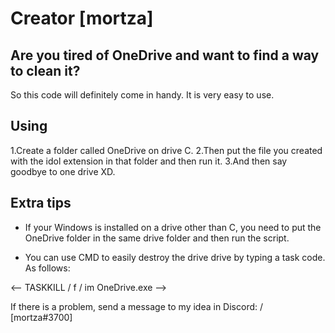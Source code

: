 # Creator [mortza]

## Are you tired of OneDrive and want to find a way to clean it?

So this code will definitely come in handy.
It is very easy to use.

## Using

1.Create a folder called OneDrive on drive C.
2.Then put the file you created with the idol extension in that folder and then run it.
3.And then say goodbye to one drive XD.

## Extra tips

+ If your Windows is installed on a drive other than C, you need to put the OneDrive folder in the same drive folder and then run the script.

+ You can use CMD to easily destroy the drive drive by typing a task code.
As follows:

<-- TASKKILL / f / im OneDrive.exe -->


If there is a problem, send a message to my idea in Discord: /
[mortza#3700]
